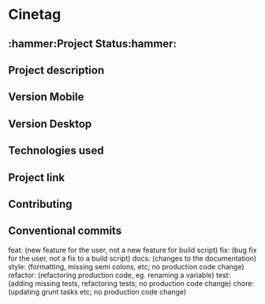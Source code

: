 <h1>Cinetag</h1>

<h2>:hammer:Project Status:hammer:</h2>

<h2>Project description</h2>

<h2 >Version Mobile</h2>

<h2>Version Desktop</h2>

<h2>Technologies used</h2>
    
<h2> Project link </h2>

<h2>Contributing</h2>

<h2>Conventional commits</h2>
feat: (new feature for the user, not a new feature for build script)
fix: (bug fix for the user, not a fix to a build script)
docs: (changes to the documentation)
style: (formatting, missing semi colons, etc; no production code change)
refactor: (refactoring production code, eg. renaming a variable)
test: (adding missing tests, refactoring tests; no production code change)
chore: (updating grunt tasks etc; no production code change)
